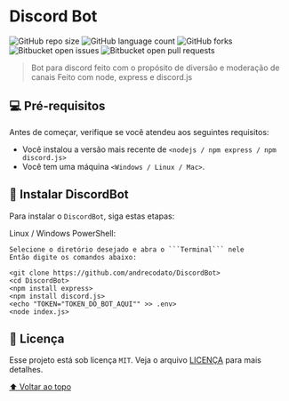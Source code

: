 
# Discord Bot

![GitHub repo size](https://img.shields.io/github/repo-size/andrecodato/DiscordBot?style=for-the-badge) ![GitHub language count](https://img.shields.io/github/languages/count/andrecodato/DiscordBot?style=for-the-badge) ![GitHub forks](https://img.shields.io/github/forks/andrecodato/DiscordBot?style=for-the-badge) ![Bitbucket open issues](https://img.shields.io/bitbucket/issues/andrecodato/DiscordBot?style=for-the-badge) ![Bitbucket open pull requests](https://img.shields.io/bitbucket/pr-raw/andrecodato/DiscordBot?style=for-the-badge)

> Bot para discord feito com o propósito de diversão e moderação de canais
> Feito com node, express e discord.js

## 💻 Pré-requisitos

Antes de começar, verifique se você atendeu aos seguintes requisitos:
* Você instalou a versão mais recente de `<nodejs / npm express / npm discord.js>`
* Você tem uma máquina `<Windows / Linux / Mac>`.

## 🚀 Instalar DiscordBot

Para instalar o ```DiscordBot```, siga estas etapas:

Linux / Windows PowerShell:
```
Selecione o diretório desejado e abra o ```Terminal``` nele
Então digite os comandos abaixo:

<git clone https://github.com/andrecodato/DiscordBot>
<cd DiscordBot>
<npm install express>
<npm install discord.js>
<echo "TOKEN="TOKEN_DO_BOT_AQUI"" >> .env>
<node index.js>

```

## 📝 Licença

Esse projeto está sob licença ```MIT```. Veja o arquivo [LICENÇA](LICENSE.md) para mais detalhes.

[⬆ Voltar ao topo](#DiscordBot)<br>
